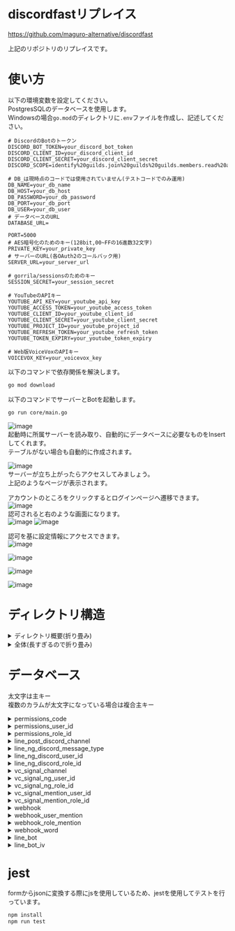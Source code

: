 # discordfastリプレイス

https://github.com/maguro-alternative/discordfast

上記のリポジトリのリプレイスです。

# 使い方
以下の環境変数を設定してください。  
PostgresSQLのデータベースを使用します。  
Windowsの場合```go.mod```のディレクトリに```.env```ファイルを作成し、記述してください。  

```plaintext
# DiscordのBotのトークン
DISCORD_BOT_TOKEN=your_discord_bot_token
DISCORD_CLIENT_ID=your_discord_client_id
DISCORD_CLIENT_SECRET=your_discord_client_secret
DISCORD_SCOPE=identify%20guilds.join%20guilds%20guilds.members.read%20applications.builds.read%20connections

# DB_は現時点のコードでは使用されていません(テストコードでのみ運用)
DB_NAME=your_db_name
DB_HOST=your_db_host
DB_PASSWORD=your_db_password
DB_PORT=your_db_port
DB_USER=your_db_user
# データベースのURL
DATABASE_URL=

PORT=5000
# AES暗号化のためのキー(128bit,00~FFの16進数32文字)
PRIVATE_KEY=your_private_key
# サーバーのURL(各OAuth2のコールバック用)
SERVER_URL=your_server_url

# gorrila/sessionsのためのキー
SESSION_SECRET=your_session_secret

# YouTubeのAPIキー
YOUTUBE_API_KEY=your_youtube_api_key
YOUTUBE_ACCESS_TOKEN=your_youtube_access_token
YOUTUBE_CLIENT_ID=your_youtube_client_id
YOUTUBE_CLIENT_SECRET=your_youtube_client_secret
YOUTUBE_PROJECT_ID=your_youtube_project_id
YOUTUBE_REFRESH_TOKEN=your_youtube_refresh_token
YOUTUBE_TOKEN_EXPIRY=your_youtube_token_expiry

# Web版VoiceVoxのAPIキー
VOICEVOX_KEY=your_voicevox_key
```

以下のコマンドで依存関係を解決します。
```bash
go mod download
```

以下のコマンドでサーバーとBotを起動します。  
```bash
go run core/main.go
```

![image](https://github.com/maguro-alternative/remake_bot/assets/71870614/0ae11602-a95a-4bee-b324-0afd1d6ecf57)  
起動時に所属サーバーを読み取り、自動的にデータベースに必要なものをInsertしてくれます。  
テーブルがない場合も自動的に作成されます。

![image](https://github.com/maguro-alternative/remake_bot/assets/71870614/f6e8d05c-83a6-42ca-b41f-95b5b62642d8)  
サーバーが立ち上がったらアクセスしてみましょう。  
上記のようなページが表示されます。  

アカウントのところをクリックするとログインページへ遷移できます。  
![image](https://github.com/maguro-alternative/remake_bot/assets/71870614/8fcfa72a-aa57-4005-b227-63429a3f67d2)  
認可されると右のような画面になります。  
![image](https://github.com/maguro-alternative/remake_bot/assets/71870614/f7c6079b-b13c-43dc-9840-b893acbd439e)
![image](https://github.com/maguro-alternative/remake_bot/assets/71870614/2e3c69bf-e097-49a8-a1ad-711107e5f446)

認可を基に設定情報にアクセスできます。  
![image](https://github.com/maguro-alternative/remake_bot/assets/71870614/9819323a-e123-4dcc-a77c-df96335d570b)  

![image](https://github.com/maguro-alternative/remake_bot/assets/71870614/6ac0cbcf-608d-4ad3-9fd8-2a4013307432)  

![image](https://github.com/maguro-alternative/remake_bot/assets/71870614/57ae58ec-92fc-4e63-aaec-4f7a0ec4077d)

![image](https://github.com/maguro-alternative/remake_bot/assets/71870614/4fef03cd-4a18-4691-a388-c33cf333221c)

# ディレクトリ構造

<details>
    <summary>ディレクトリ概要(折り畳み)</summary>

```plaintext
.
├── bot                         // DiscordBotを動かすためのディレクトリ
│   ├── cogs                    // DiscordBotのコグ
|   ├── commands                // スラッシュコマンド
│   ├── config                  // 環境変数設定ファイル
│   ├── ffmpeg                  // 動画、音声の変換
│   └── main.go
├── core                        // サーバーとBotを動かすためのディレクトリ
│   ├── config                  // 環境変数設定ファイル
│   │   ├── internal
│   │   │   └── env.go
│   │   └── config.go
|   ├── main.go
│   └── schema.sql              // データベースのスキーマ
├── fixtures                    // データベースのテスト用のフィクスチャ
├── pkg                         // 共通のパッケージ
│   ├── crypto                  // 暗号化関連のパッケージ
│   ├── db                      // データベース関連のパッケージ
│   ├── line                    // LINEBot関連のパッケージ
│   └── youtube                 // YouTube関連のパッケージ
├── repository                  // データベース操作のリポジトリ
├── tasks                       // 定期的に行うタスク(Webhookの送信など)
├── testutil                    // テスト用のユーティリティ
├── web                         // Webサーバーを動かすためのディレクトリ
│   ├── components              // Webサーバーのコンポーネント
│   ├── config                  // 環境変数設定ファイル
│   ├── handler                 // Webサーバーのハンドラ
│   ├── middleware              // Webサーバーのミドルウェア
│   ├── service                 // Webサーバーのサービス
│   ├── shared                  // Webサーバー内での共通のパッケージ
│   └── templates               // WebサーバーのHTMLテンプレート
├── .gitignore
├── go.mod
├── go.sum
└── README.md
```

</details>

<details>
    <summary>全体(長すぎるので折り畳み)</summary>

```plaintext
.
├── bot
│   ├── cogs
│   │   ├── internal
│   │   │   └── entity.go
│   │   ├── cog_handler.go
│   │   ├── on_message_create.go
│   │   ├── on_message_create_test.go
│   │   ├── on_voice_state_update.go
│   │   └── on_voice_state_update_test.go
|   ├── commands
|   |   ├── command_handler.go
|   |   ├── command_handler_test.go
|   |   ├── ping_test.go
|   |   ├── ping.go
|   |   ├── voicevox_test.go
|   |   └── voicevox.go
│   ├── config
│   │   ├── internal
│   │   │   └── env.go
│   │   └── config.go
│   ├── ffmpeg
│   │   ├── ffmpeg_test.go
│   │   └── ffmpeg.go
│   └── main.go
├── core
│   ├── config                                      // 環境変数設定ファイル
│   │   ├── internal
│   │   │   └── env.go
│   │   └── config.go
|   ├── main.go
│   └── schema.sql                                  // データベースのスキーマ
├── fixtures
├── pkg
│   ├── crypto
│   │   ├── aes.go
│   │   └── aes_test.go
│   ├── db
│   │   ├── db.go
│   │   └── db_test.go
│   ├── line
│   │   ├── get_bot_info.go
│   │   ├── get_friend_count.go
│   │   ├── get_group_count.go
│   │   ├── get_message_content.go
│   │   ├── get_profile.go
│   │   ├── get_pushlimit.go
│   │   ├── get_totalpush_count.go
│   │   ├── line_message.go
│   │   ├── line_notify.go
│   │   └── line.go
│   └── youtube
│       ├── create_client_secret.go
│       ├── create_oauth2.go
│       └── youtube.go
├── repository
│   ├── line_bot_iv_test.go
│   ├── line_bot_iv.go
│   ├── line_bot_test.go
│   ├── line_bot.go
│   ├── line_ng_discord_message_type_test.go
│   ├── line_ng_discord_message_type.go
│   ├── line_ng_discord_role_id_test.go
│   ├── line_ng_discord_role_id.go
│   ├── line_ng_discord_user_id_test.go
│   ├── line_ng_discord_user_id.go
│   ├── line_post_discord_channel_test.go
│   ├── line_post_discord_channel.go
│   ├── permissions_code_test.go
│   ├── permissions_code.go
│   ├── permissions_role_id_test.go
│   ├── permissions_role_id.go
│   ├── permissions_user_id_test.go
│   ├── permissions_user_id.go
│   ├── repository.go
│   ├── vc_signal_channel_test.go
│   ├── vc_signal_channel.go
│   ├── vc_signal_mention_role_id_test.go
│   ├── vc_signal_mention_role_id.go
│   ├── vc_signal_mention_user_id_test.go
│   ├── vc_signal_mention_user_id.go
│   ├── vc_signal_ng_role_id_test.go
│   ├── vc_signal_ng_role_id.go
│   ├── vc_signal_ng_user_id_test.go
│   ├── vc_signal_ng_user_id.go
│   ├── webhook_role_mention_test.go
│   ├── webhook_role_mention.go
│   ├── webhook_user_mention_test.go
│   ├── webhook_user_mention.go
│   ├── webhook_word_test.go
│   ├── webhook_word.go
│   ├── webhook_test.go
│   └── webhook.go
├── tasks
│   ├── internal
│   │   ├── youtube_test.go
│   │   └── youtube.go
│   └── main.go
├── testutil
│   ├── files
│   │  └── video.xml
│   ├── fixtures
│   │   ├── fixtures.go
│   │   ├── line_bot_iv.go
│   │   ├── line_bot.go
│   |   ├── line_ng_discord_message_type.go
│   |   ├── line_ng_discord_role_id.go
│   |   ├── line_ng_discord_user_id.go
│   │   ├── line_post_discord_chennel.go
│   │   ├── permissions_code.go
│   │   ├── permissions_role_id.go
│   │   ├── permissions_user_id.go
│   │   ├── vc_signal_channel.go
│   │   ├── vc_signal_mention_role_id.go
│   │   ├── vc_signal_mention_user_id.go
│   │   ├── vc_signal_ng_role_id.go
│   │   ├── vc_signal_ng_user_id.go
│   │   ├── webhook_role_mention.go
│   │   ├── webhook_user_mention.go
│   │   ├── webhook_word.go
│   │   └── webhook.go
│   └── mock
│       ├── client.go
│       ├── repository.go
│       └── session.go
├── web
│   ├── components
│   │   ├── channel_select.go
│   │   ├── discord_account_pop.go
│   │   ├── entity.go
│   │   ├── line_account_pop.go
│   │   └── submittag.go
│   ├── config
│   │   ├── internal
│   │   │   └── env.go
│   │   └── config.go
│   ├── handler
│   │   ├── api
│   │   │   ├── group
│   │   │   │   ├── internal
│   │   │   │   │   └── entity.go
│   │   │   │   ├── group_test.go
│   │   │   │   └── group.go
│   │   |   ├── line_post_discord_chennel
│   │   │   │   ├── internal
│   │   │   │   │   └── entity.go
│   │   │   │   ├── line_post_discord_channel_test.go
│   │   │   │   └── line_post_discord_chennel.go
│   │   │   ├── linebot
│   │   │   │   ├── internal
│   │   │   │   │   ├── entity.go
│   │   │   │   │   ├── hmac.go
│   │   │   │   │   └── hmac_test.go
│   │   │   │   ├── linebot_test.go
│   │   │   │   └── linebot.go
│   │   │   ├── linetoken
│   │   │   │   ├── internal
│   │   │   │   │   └── entity.go
│   │   │   │   ├── linetoken_test.go
│   │   │   │   └── linetoken.go
│   │   │   ├── permission
│   │   │   │   ├── internal
│   │   │   │   │   └── entity.go
│   │   │   │   ├── permission_test.go
│   │   │   │   └── permission.go
│   │   │   ├── vc_signal
│   │   │   │   ├── internal
│   │   │   │   │   └── entity.go
│   │   │   │   ├── permission_test.go
│   │   │   │   └── permission.go
│   │   │   └── webhook
│   │   │       ├── internal
│   │   │       │   └── entity.go
│   │   │       ├── webhook_test.go
│   │   │       └── webhook.go
│   │   ├── callback
│   │   │   ├── discord_callback
│   │   │   |   ├── callback_test.go
│   │   │   │   └── callback.go
│   │   │   └── line_callback
│   │   │       ├── callback_test.go
│   │   │       └── callback.go
│   │   ├── login
│   │   │   ├── discord_login
│   │   │   |   ├── discord_login_test.go
│   │   │   │   └── discord_login.go
│   │   │   └── line_login
│   │   │       ├── line_login_test.go
│   │   │       └── line_login.go
│   │   ├── logout
│   │   │   ├── discord_logout
│   │   │   |   ├── discord_logout_test.go
│   │   │   │   └── discord_logout.go
│   │   │   └── line_logout
│   │   │       ├── line_logout_test.go
│   │   │       └── line_logout.go
│   │   └── views
│   │       ├── group
│   │       │   ├── group_test.go
│   │       │   └── group.go
│   │       ├── guildid
│   │       │   ├── line_post_discord_chennel
│   │       │   │   ├── internal
│   │       │   │   │   └── component.go
│   │       │   │   ├── line_post_discord_channel_test.go
│   │       │   │   └── line_post_discord_chennel.go
│   │       │   ├── linetoken
│   │       │   │   ├── internal
│   │       │   │   │   └── component.go
│   │       │   │   ├── linetoken_test.go
│   │       │   │   └── linetoken.go
│   │       │   ├── permission
│   │       │   │   ├── internal
│   │       │   │   │   └── component.go
│   │       │   │   ├── permission_test.go
│   │       │   │   └── permission.go
│   │       │   ├── vc_signal
│   │       │   │   ├── internal
│   │       │   │   │   └── component.go
│   │       │   │   ├── vc_signal_test.go
│   │       │   │   └── vc_signal.go
│   │       │   ├── webhook
│   │       │   │   ├── internal
│   │       │   │   │   └── component.go
│   │       │   │   ├── webhook_test.go
│   │       │   │   └── webhook.go
│   │       │   ├── guildid_test.go
│   │       │   └── guildid.go
│   │       ├── guilds
│   │       │   ├── guilds_test.go
│   │       │   └── guilds.go
│   │       ├── index_test.go
│   │       └── index.go
│   ├── middleware
│   │   ├── discord_oauth_check_test.go
│   │   ├── discord_oauth_check.go
│   │   ├── line_oauth_check_test.go
│   │   ├── line_oauth_check.go
│   │   └── log.go
│   ├── service
│   │   └── index.go
│   ├── shared
│   │   ├── ctxvalue
│   │   │   ├── ctxvalue.go
│   │   │   ├── discordpermissiondata.go
│   │   │   ├── discorduser.go
│   │   │   ├── lineprofile.go
│   │   │   └── lineuser.go
│   │   ├── model
│   │   │   └── entity.go
│   │   └── session
│   │       ├── discord_oauth_token.go
│   │       ├── discord_user.go
│   │       ├── discordstate.go
│   │       ├── guild_id.go
│   │       ├── line_oauth_token.go
│   │       ├── line_user.go
│   │       ├── linenonce.go
│   │       ├── linestate.go
│   │       └── session.go
│   ├── templates
│   │   ├── static
│   │   │   ├── img
│   │   │   │   ├── discord-icon.png
│   │   │   │   ├── line-icon.png
│   │   │   │   ├── ohime.png
│   │   │   │   └── uchuemon.png
│   │   │   └── js
│   │   │       ├── group.js
│   │   │       ├── group.test.js
│   │   │       ├── line_post_discord_chennel.js
│   │   │       ├── line_post_discord_chennel.test.js
│   │   │       ├── linetoken.js
│   │   │       ├── linetoken.test.js
│   │   │       ├── permission.js
│   │   │       ├── permission.test.js
│   │   │       ├── popover.js
│   │   │       ├── vc_signal.js
│   │   │       ├── vc_signal.test.js
│   │   │       ├── webhook.js
│   │   │       └── webhook.test.js
│   │   ├── views
│   │   │   ├── group
│   │   │   │   └── group.html
│   │   │   ├── guildid
│   │   │   │   ├── line_post_discord_chennel.html
│   │   │   │   ├── linetoken.html
│   │   │   │   ├── permission.html
│   │   │   │   ├── vc_signal.html
│   │   │   │   └── webhook.html
│   │   │   ├── guilds
│   │   │   │   └── guilds.html
|   │   │   ├── login
│   │   │   │   └── line_login.html
│   │   │   └── guildid.html
│   │   ├── index.html
│   │   └── layout.html
│   └── main.go
├── .gitignore
├── go.mod
├── go.sum
└── README.md
```

</details>

# データベース

太文字は主キー  
複数のカラムが太文字になっている場合は複合主キー  

<details>
    <summary>permissions_code</summary>

サーバーの権限設定を保存するテーブル  
権限コードをすべて満たすユーザーが設定変更を行える  

|カラム名|型|説明|
|---|---|---|
|***guild_id***|TEXT|DiscordサーバーのID|
|***type***|TEXT|権限の種類 (line_post_discord_channel, line_bot, vc_signal, webhook)|
|code|BIGINT|Discordの権限コード、詳細は[こちら](https://discord.com/developers/docs/topics/permissions)|

</details>

<details>
    <summary>permissions_user_id</summary>

ユーザーのサーバー権限設定を保存するテーブル
ここに保存されているユーザーは、```permission```と同じ権限を持っているということになる

|カラム名|型|説明|
|---|---|---|
|***guild_id***|TEXT|DiscordサーバーのID|
|***type***|TEXT|権限の種類 (line_post_discord_channel, line_bot, vc_signal, webhook)|
|***user_id***|TEXT|ユーザーID|
|permission|TEXT|権限レベル(read, write, all)|

</details>

<details>
    <summary>permissions_role_id</summary>

ロールのサーバー権限設定を保存するテーブル
ここに保存されているロールは、```permission```と同じ権限を持っているということになる

|カラム名|型|説明|
|---|---|---|
|***guild_id***|TEXT|DiscordサーバーのID|
|***type***|TEXT|権限の種類 (line_post_discord_channel, line_bot, vc_signal, webhook)|
|***role_id***|TEXT|ロールID|
|permission|TEXT|権限レベル(read, write, all)|

</details>

<details>
    <summary>line_post_discord_channel</summary>

DiscordからLINEグループにメッセージを送信するための設定を保存するテーブル

|カラム名|型|説明|
|---|---|---|
|***channel_id***|TEXT|DiscordのチャンネルID|
|guild_id|TEXT|DiscordのサーバーID|
|ng|BOOLEAN|LINEに送信NGのチャンネルかどうか|
|bot_message|BOOLEAN|DiscordBotのメッセージを送信するかどうか|

</details>

<details>
    <summary>line_ng_discord_message_type</summary>

LINEに送信NGのDiscordメッセージの種類を保存するテーブル  
discordgo.MessageTypeで使用されている定数(0~23)と同じ値を使用する  

|カラム名|型|説明|
|---|---|---|
|***channel***|TEXT|DiscordのチャンネルID|
|guild_id|TEXT|DiscordのサーバーID|
|***type***|INTEGER|メッセージの種類(ピン止め、スレッド、スレッドの返信)|

</details>

<details>
    <summary>line_ng_discord_user_id</summary>

LINEへ送信しないDiscordユーザーを保存するテーブル  
ここに保存されているユーザーを持つユーザーはLINEにメッセージが送信されない  

|カラム名|型|説明|
|---|---|---|
|***channel***|TEXT|DiscordのチャンネルID|
|guild_id|TEXT|DiscordのサーバーID|
|***user_id***|TEXT|ユーザーID|

</details>

<details>
    <summary>line_ng_discord_role_id</summary>

LINEへ送信しないDiscordロールを保存するテーブル  
ここに保存されているロールを持つユーザーはLINEにメッセージが送信されない  

|カラム名|型|説明|
|---|---|---|
|***channel***|TEXT|DiscordのチャンネルID|
|guild_id|TEXT|DiscordのサーバーID|
|***role_id***|TEXT|ロールID|

</details>

<details>
    <summary>vc_signal_channel</summary>

ボイスチャンネル入退出の通知設定を保存するテーブル

|カラム名|型|説明|
|---|---|---|
|***vc_channel_id***|TEXT|DiscordのボイスチャンネルID|
|guild_id|TEXT|DiscordのサーバーID|
|send_signal|BOOLEAN|L通知を送信するかどうか|
|send_channel_id|TEXT|通知を送信するチャンネルID|
|join_bot|BOOLEAN|ボイスチャンネルにBotが入室したときの通知を送信するかどうか|
|everyone_mention|BOOLEAN|通知を送信するときに@everyoneを使用するかどうか|

</details>

<details>
    <summary>vc_signal_ng_user_id</summary>

指定されたユーザーがボイスチャンネルに参加した場合通知しない

|カラム名|型|説明|
|---|---|---|
|***vc_channel_id***|TEXT|DiscordのボイスチャンネルID|
|guild_id|TEXT|DiscordのサーバーID|
|***user_id***|TEXT|ユーザーID|

</details>


<details>
    <summary>vc_signal_ng_role_id</summary>

指定されたロールがボイスチャンネルに参加した場合通知しない

|カラム名|型|説明|
|---|---|---|
|***vc_channel_id***|TEXT|DiscordのボイスチャンネルID|
|guild_id|TEXT|DiscordのサーバーID|
|***role_id***|TEXT|ロールID|

</details>

<details>
    <summary>vc_signal_mention_user_id</summary>

ボイスチャンネルの通知の際にメンションするユーザーを保存するテーブル

|カラム名|型|説明|
|---|---|---|
|***vc_channel_id***|TEXT|DiscordのボイスチャンネルID|
|guild_id|TEXT|DiscordのサーバーID|
|***user_id***|TEXT|ユーザーID|

</details>

<details>
    <summary>vc_signal_mention_role_id</summary>

ボイスチャンネルの通知の際にメンションするロールを保存するテーブル

|カラム名|型|説明|
|---|---|---|
|***vc_channel_id***|TEXT|DiscordのボイスチャンネルID|
|guild_id|TEXT|DiscordのサーバーID|
|***role_id***|TEXT|ロールID|

</details>

<details>
    <summary>webhook</summary>

DiscordのWebhookの送信設定を保存するテーブル

|カラム名|型|説明|
|---|---|---|
|***webhook_serial_id***|SERIAL|Webhookの投稿内容の識別ID|
|guild_id|TEXT|DiscordのサーバーID|
|webhook_id|TEXT|WebhookのID|
|subscription_type|TEXT|読み取るもの(YouTube,NicoNico)|
|subscription_id|TEXT|上記のサービスで投稿者を識別できるもの|
|last_posted_at|TIMESTAMP|最後に投稿した日時|

</details>

<details>
    <summary>webhook_user_mention</summary>

Webhookの送信時にメンションするユーザーを保存するテーブル

|カラム名|型|説明|
|---|---|---|
|***webhook_serial_id***|SERIAL|Webhookの投稿内容の識別ID|
|***user_id***|TEXT|ユーザーID|

</details>

<details>
    <summary>webhook_role_mention</summary>

Webhookの送信時にメンションするロールを保存するテーブル

|カラム名|型|説明|
|---|---|---|
|***webhook_serial_id***|SERIAL|Webhookの投稿内容の識別ID|
|***role_id***|TEXT|ロールID|

</details>

<details>
    <summary>webhook_word</summary>

Webhookの送信時に特定の単語が含まれていた場合にメンションするユーザー、ロールを保存するテーブル  
Twitter運用時使用していたが現在死に要素  
conditionsは投稿時の条件を示す(NgOrはいずれかの単語が含まれていれば投稿しない。SearchAndは全ての単語が含まれていれば投稿する。MentionOrはいずれかの単語が含まれていればメンションする。)

|カラム名|型|説明|
|---|---|---|
|***webhook_serial_id***|SERIAL|Webhookの投稿内容の識別ID|
|***word***|TEXT|メンションする単語|
|conditions|TEXT|投稿時の条件(NgOr NgAnd SearchOr SearchAnd MentionOr MentionAnd)|

</details>

<details>
    <summary>line_bot</summary>

LINEBotの設定を保存するテーブル  
LINEBotのアクセストークン、チャンネルシークレットなどをAES暗号化して保存する

|カラム名|型|説明|
|---|---|---|
|***guild_id***|TEXT|DiscordのサーバーID|
|line_notify_token|BYTEA|LINE Notifyのトークン(AESで暗号化)|
|line_bot_token|BYTEA|LINEBotのアクセストークン(AESで暗号化)|
|line_bot_secret|BYTEA|LINEBotのチャンネルシークレット(AESで暗号化)|
|line_group_id|BYTEA|LINEのグループID(AESで暗号化)|
|line_client_id|BYTEA|LINEのクライアントID(AESで暗号化)|
|line_client_secret|BYTEA|LINEのクライアントシークレット(AESで暗号化)|
|default_channel_id|TEXT|LINEに送信するチャンネルID|
|debug_mode|BOOLEAN|デバッグモードかどうか(オンにするとLINEグループにメッセージを送信するたびLINEのグループIDが返ってくる)|

</details>

<details>
    <summary>line_bot_iv</summary>

LINEBotの復号化に使用するIVを保存するテーブル

|カラム名|型|説明|
|---|---|---|
|***guild_id***|TEXT|DiscordのサーバーID|
|line_notify_token_iv|BYTEA|LINE NotifyトークンのIV|
|line_bot_token_iv|BYTEA|LINEBotのアクセストークンのIV|
|line_bot_secret_iv|BYTEA|LINEBotのチャンネルシークレットのIV|
|line_group_id_iv|BYTEA|LINEのグループIDのIV|
|line_client_id_iv|BYTEA|LINEのクライアントIDのIV|
|line_client_secret_iv|BYTEA|LINEのクライアントシークレットのIV|

</details>

# jest
formからjsonに変換する際にjsを使用しているため、jestを使用してテストを行っています。

```bash
npm install
npm run test
```
